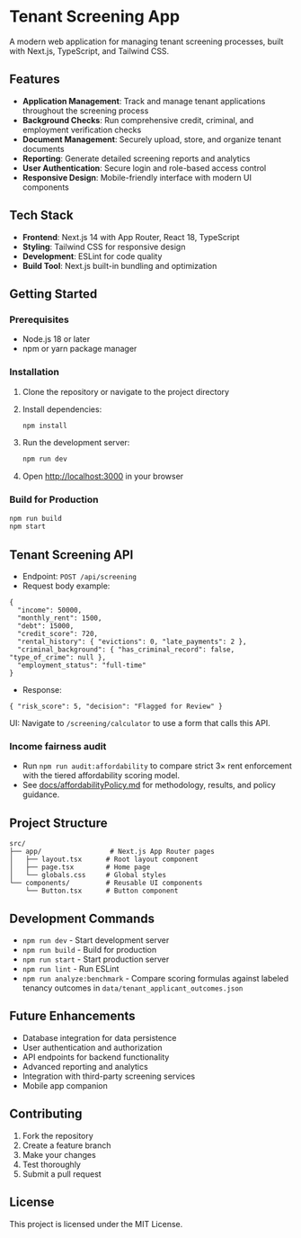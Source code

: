 # Tenant Screening App

A modern web application for managing tenant screening processes, built with Next.js, TypeScript, and Tailwind CSS.

## Features

- **Application Management**: Track and manage tenant applications throughout the screening process
- **Background Checks**: Run comprehensive credit, criminal, and employment verification checks
- **Document Management**: Securely upload, store, and organize tenant documents
- **Reporting**: Generate detailed screening reports and analytics
- **User Authentication**: Secure login and role-based access control
- **Responsive Design**: Mobile-friendly interface with modern UI components

## Tech Stack

- **Frontend**: Next.js 14 with App Router, React 18, TypeScript
- **Styling**: Tailwind CSS for responsive design
- **Development**: ESLint for code quality
- **Build Tool**: Next.js built-in bundling and optimization

## Getting Started

### Prerequisites

- Node.js 18 or later
- npm or yarn package manager

### Installation

1. Clone the repository or navigate to the project directory
2. Install dependencies:
   ```bash
   npm install
   ```

3. Run the development server:
   ```bash
   npm run dev
   ```

4. Open [http://localhost:3000](http://localhost:3000) in your browser

### Build for Production

```bash
npm run build
npm start
```

## Tenant Screening API

- Endpoint: `POST /api/screening`
- Request body example:

```
{
  "income": 50000,
  "monthly_rent": 1500,
  "debt": 15000,
  "credit_score": 720,
  "rental_history": { "evictions": 0, "late_payments": 2 },
  "criminal_background": { "has_criminal_record": false, "type_of_crime": null },
  "employment_status": "full-time"
}
```

- Response:

```
{ "risk_score": 5, "decision": "Flagged for Review" }
```

UI: Navigate to `/screening/calculator` to use a form that calls this API.

### Income fairness audit

- Run `npm run audit:affordability` to compare strict 3× rent enforcement with the tiered affordability scoring model.
- See [docs/affordabilityPolicy.md](docs/affordabilityPolicy.md) for methodology, results, and policy guidance.

## Project Structure

```
src/
├── app/                 # Next.js App Router pages
│   ├── layout.tsx      # Root layout component
│   ├── page.tsx        # Home page
│   └── globals.css     # Global styles
└── components/         # Reusable UI components
    └── Button.tsx      # Button component
```

## Development Commands

- `npm run dev` - Start development server
- `npm run build` - Build for production
- `npm run start` - Start production server
- `npm run lint` - Run ESLint
- `npm run analyze:benchmark` - Compare scoring formulas against labeled tenancy outcomes in `data/tenant_applicant_outcomes.json`

## Future Enhancements

- Database integration for data persistence
- User authentication and authorization
- API endpoints for backend functionality
- Advanced reporting and analytics
- Integration with third-party screening services
- Mobile app companion

## Contributing

1. Fork the repository
2. Create a feature branch
3. Make your changes
4. Test thoroughly
5. Submit a pull request

## License

This project is licensed under the MIT License.
